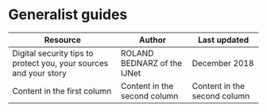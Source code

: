 # Generalist guides

Resource | Author | Last updated
------------ | ------------- | -------------
Digital security tips to protect you, your sources and your story | ROLAND BEDNARZ of the IJNet | December 2018
Content in the first column | Content in the second column | Content in the second column

